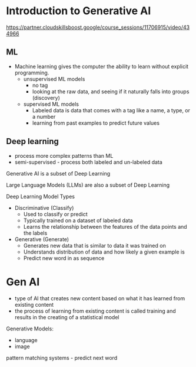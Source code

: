 #  Introduction to Generative AI 

https://partner.cloudskillsboost.google/course_sessions/11706915/video/434966

## ML

- Machine learning gives the computer the ability to learn without explicit programming.
    - unsupervised ML models
      - no tag
      - looking at the raw data, and seeing if it naturally falls into groups (discovery)
    - supervised ML models
      - Labeled data is data that comes with a tag like a name, a type, or a number
      - learning from past examples to predict future values

## Deep learning

- process more complex patterns than ML
- semi-supervised - process both labeled and un-labeled data

Generative AI is a subset of Deep Learning

Large Language Models (LLMs) are also a subset of Deep Learning

Deep Learning Model Types
- Discriminative (Classify)
  - Used to classify or predict
  - Typically trained on a dataset of labeled data
  - Learns the relationship between the features of the data points and the labels
- Generative (Generate)
  - Generates new data that is similar to data it was trained on
  - Understands distribution of data and how likely a given example is
  - Predict new word in as sequence

# Gen AI

- type of AI that creates new content based on what it has learned from existing content
- the process of learning from existing content is called training and results in the creating of a statistical model

Generative Models:
- language
- image

pattern matching systems - predict next word

 